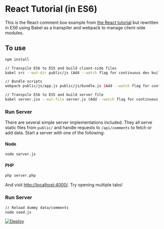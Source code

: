 # React Tutorial (in ES6)

This is the React comment box example from [the React tutorial](http://facebook.github.io/react/docs/tutorial.html) but rewritten in ES6 using Babel as a transpiler and webpack to manage client-side modules.

## To use

```sh
npm install

// Transpile ES6 to ES5 and build client-side files
babel src --out-dir public/js (Add --watch flag for continuous dev build)

// Bundle scripts
webpack public/js/app.js public/js/bundle.js (Add --watch flag for continuous dev build)

// Transpile ES6 to ES5 and build server file
babel server.jsx --out-file server.js (Add --watch flag for continuous dev build)
```

### Run Server

There are several simple server implementations included. They all serve static files from `public/` and handle requests to `/api/comments` to fetch or add data. Start a server with one of the following:

#### Node

```sh
node server.js
```

#### PHP
```sh
php server.php
```

And visit <http://localhost:4000/>. Try opening multiple tabs!

### Run Server
```sh
// Reload dummy data/comments
node seed.js
```

[![Deploy](https://www.herokucdn.com/deploy/button.png)](https://heroku.com/deploy)